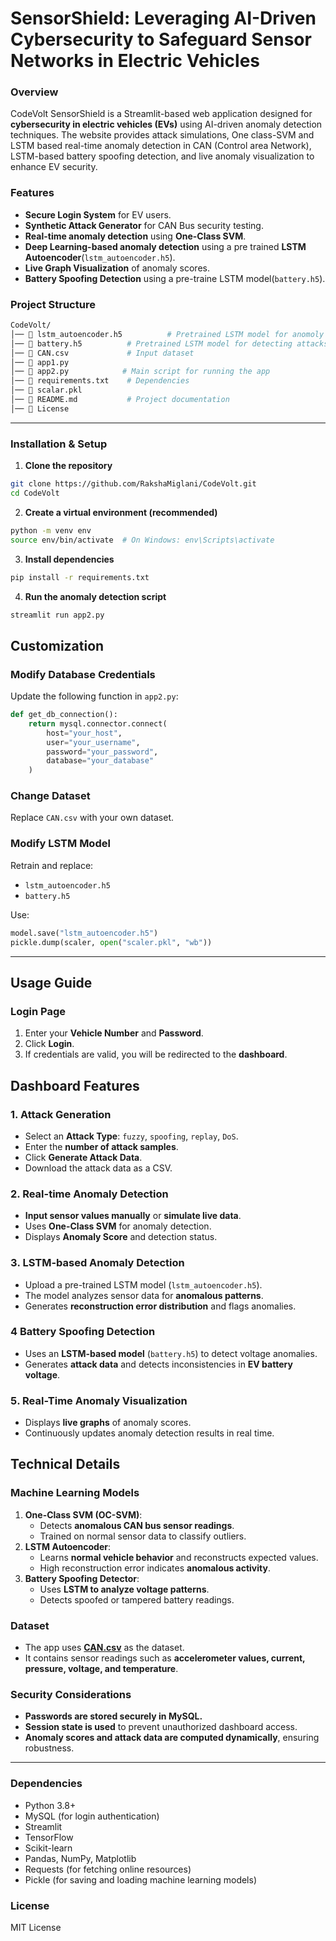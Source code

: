 # SensorShield: Leveraging AI-Driven Cybersecurity to Safeguard Sensor Networks in Electric Vehicles

### Overview  
CodeVolt SensorShield is a Streamlit-based web application designed for **cybersecurity in electric vehicles (EVs)** using AI-driven anomaly detection techniques. The website provides attack simulations, One class-SVM and LSTM based real-time anomaly detection in CAN (Control area Network), LSTM-based battery spoofing detection, and live anomaly visualization to enhance EV security. 

### Features  
- **Secure Login System** for EV users.
- **Synthetic Attack Generator** for CAN Bus security testing.
- **Real-time anomaly detection** using **One-Class SVM**.
- **Deep Learning-based anomaly detection** using a pre trained **LSTM Autoencoder**(`lstm_autoencoder.h5`).
- **Live Graph Visualization** of anomaly scores.
- **Battery Spoofing Detection** using a pre-traine LSTM model(`battery.h5`).

### Project Structure  
```bash
CodeVolt/
│── 📄 lstm_autoencoder.h5          # Pretrained LSTM model for anomoly detection
│── 📄 battery.h5          # Pretrained LSTM model for detecting attacks on battery
│── 📄 CAN.csv             # Input dataset            
│── 📄 app1.py            
│── 📄 app2.py            # Main script for running the app
│── 📄 requirements.txt    # Dependencies
│── 📄 scalar.pkl          
│── 📄 README.md           # Project documentation
│── 📄 License
```
---
###  Installation & Setup  
1. **Clone the repository**  
```sh
git clone https://github.com/RakshaMiglani/CodeVolt.git  
cd CodeVolt
```
2. **Create a virtual environment (recommended)**  
```sh
python -m venv env  
source env/bin/activate  # On Windows: env\Scripts\activate
```
3. **Install dependencies**  
```sh
pip install -r requirements.txt
```
4. **Run the anomaly detection script**  
```sh
streamlit run app2.py
```
## **Customization**
### **Modify Database Credentials**
Update the following function in `app2.py`:
```python
def get_db_connection():
    return mysql.connector.connect(
        host="your_host",
        user="your_username",
        password="your_password",
        database="your_database"
    )
```

### **Change Dataset**
Replace `CAN.csv` with your own dataset.

### **Modify LSTM Model**
Retrain and replace:
- `lstm_autoencoder.h5`
- `battery.h5`

Use:
```python
model.save("lstm_autoencoder.h5")
pickle.dump(scaler, open("scaler.pkl", "wb"))
```
---

## **Usage Guide**
### **Login Page**
1. Enter your **Vehicle Number** and **Password**.
2. Click **Login**.
3. If credentials are valid, you will be redirected to the **dashboard**.

## **Dashboard Features**
### **1. Attack Generation**
- Select an **Attack Type**: `fuzzy`, `spoofing`, `replay`, `DoS`.
- Enter the **number of attack samples**.
- Click **Generate Attack Data**.
- Download the attack data as a CSV.

### **2️. Real-time Anomaly Detection**
- **Input sensor values manually** or **simulate live data**.
- Uses **One-Class SVM** for anomaly detection.
- Displays **Anomaly Score** and detection status.

### **3️. LSTM-based Anomaly Detection**
- Upload a pre-trained LSTM model (`lstm_autoencoder.h5`).
- The model analyzes sensor data for **anomalous patterns**.
- Generates **reconstruction error distribution** and flags anomalies.

### **4️ Battery Spoofing Detection**
- Uses an **LSTM-based model** (`battery.h5`) to detect voltage anomalies.
- Generates **attack data** and detects inconsistencies in **EV battery voltage**.

### **5️. Real-Time Anomaly Visualization**
- Displays **live graphs** of anomaly scores.
- Continuously updates anomaly detection results in real time.


## **Technical Details**
### **Machine Learning Models**
1. **One-Class SVM (OC-SVM)**:
   - Detects **anomalous CAN bus sensor readings**.
   - Trained on normal sensor data to classify outliers.
2. **LSTM Autoencoder**:
   - Learns **normal vehicle behavior** and reconstructs expected values.
   - High reconstruction error indicates **anomalous activity**.
3. **Battery Spoofing Detector**:
   - Uses **LSTM to analyze voltage patterns**.
   - Detects spoofed or tampered battery readings.

### **Dataset**
- The app uses **[CAN.csv]([https://www.google.com](https://www.kaggle.com/datasets/ankitrajsh/can-bus-anomaly-detection-dataset))** as the dataset.
- It contains sensor readings such as **accelerometer values, current, pressure, voltage, and temperature**.

### **Security Considerations**
- **Passwords are stored securely in MySQL.**
- **Session state is used** to prevent unauthorized dashboard access.
- **Anomaly scores and attack data are computed dynamically**, ensuring robustness.

---

### Dependencies  
- Python 3.8+
- MySQL (for login authentication)
- Streamlit
- TensorFlow
- Scikit-learn
- Pandas, NumPy, Matplotlib
- Requests (for fetching online resources)
- Pickle (for saving and loading machine learning models)

### License  
MIT License  
